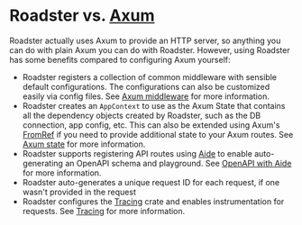 # Roadster vs. [Axum](https://crates.io/crates/axum)

Roadster actually uses Axum to provide an HTTP server, so anything you can do with plain Axum you can do with Roadster.
However, using Roadster has some benefits compared to configuring Axum yourself:

- Roadster registers a collection of common middleware with sensible default configurations. The configurations can also
  be customized easily via config files. See [Axum middleware](../features/services/http/middleware.md) for more
  information.
- Roadster creates an `AppContext` to use as the Axum State that contains all the dependency objects created by
  Roadster, such as the DB connection, app config, etc. This can also be extended using
  Axum's [FromRef](https://docs.rs/axum/latest/axum/extract/derive.FromRef.html) if you need to provide additional state
  to your Axum routes.
  See [Axum state](../features/services/http/state.md) for more
  information.
- Roadster supports registering API routes using [Aide](https://crates.io/crates/aide) to enable auto-generating an
  OpenAPI schema and playground. See [OpenAPI with Aide](../features/open-api.md) for more information.
- Roadster auto-generates a unique request ID for each request, if one wasn't provided in the request
- Roadster configures the [Tracing](https://crates.io/crates/tracing) crate and enables instrumentation for requests.
  See [Tracing](../features/tracing/index.md) for more information.
